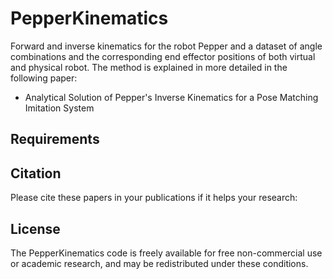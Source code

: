 # PepperKinematics
Forward and inverse kinematics for the robot Pepper and a dataset of angle combinations and the corresponding end effector positions of both virtual and physical robot. The method is explained in more detailed in the following paper: 
- Analytical Solution of Pepper's Inverse Kinematics for a Pose Matching Imitation System

## Requirements


## Citation

Please cite these papers in your publications if it helps your research:

## License

The PepperKinematics code is freely available for free non-commercial use or academic research, and may be redistributed under these conditions.
